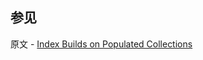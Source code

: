 ## 参见

原文 - [Index Builds on Populated Collections]( https://docs.mongodb.com/manual/core/index-creation/ )


